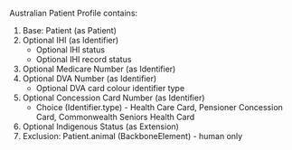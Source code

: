 Australian Patient Profile contains:

1. Base: Patient (as Patient)
1. Optional IHI (as Identifier)
	* Optional IHI status
	* Optional IHI record status
1. Optional Medicare Number (as Identifier)
1. Optional DVA Number (as Identifier)
	* Optional DVA card colour identifier type
1. Optional Concession Card Number (as Identifier)
	* Choice (Identifier.type) - Health Care Card, Pensioner Concession Card, Commonwealth Seniors Health Card
1. Optional Indigenous Status (as Extension)
1. Exclusion: Patient.animal (BackboneElement) - human only


